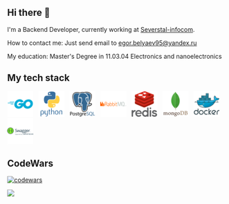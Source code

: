 ## Hi there 👋
I'm a Backend Developer, currently working at [Severstal-infocom](https://it.severstal.com/).

How to contact me: Just send email to [egor.belyaev95@yandex.ru](mailto:egor.belyaev95@yandex.ru)

My education: Master's Degree in 11.03.04 Electronics and nanoelectronics

## My tech stack

<img src="https://github.com/devicons/devicon/blob/master/icons/go/go-original-wordmark.svg" title="Go" alt="Go" width="60" height="60"/> &nbsp; 
<img src="https://github.com/devicons/devicon/blob/master/icons/python/python-original-wordmark.svg" width="60" height="60"/> &nbsp; 
<img src="https://github.com/devicons/devicon/blob/master/icons/postgresql/postgresql-original-wordmark.svg" width="60" height="60"/> &nbsp; 
<img src="https://github.com/devicons/devicon/blob/master/icons/rabbitmq/rabbitmq-original-wordmark.svg" width="60" height="60"/> &nbsp; 
<img src="https://github.com/devicons/devicon/blob/master/icons/redis/redis-original-wordmark.svg" width="60" height="60"/> &nbsp; 
<img src="https://github.com/devicons/devicon/blob/master/icons/mongodb/mongodb-original-wordmark.svg" width="60" height="60"/> &nbsp; 
<img src="https://github.com/devicons/devicon/blob/master/icons/docker/docker-original-wordmark.svg" width="60" height="60"/> &nbsp; 
<img src="https://github.com/devicons/devicon/blob/master/icons/swagger/swagger-original-wordmark.svg" width="60" height="60"/> &nbsp; 
## CodeWars
[![codewars](https://www.codewars.com/users/NiceIceEyeS/badges/large)](https://www.codewars.com/users/NiceIceEyeS)

![](https://komarev.com/ghpvc/?username=BelyaevEI&color=blue)
